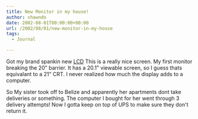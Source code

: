 ```yaml
---
title: New Monitor in my house!
author: shawndo
date: 2002-08-01T00:00:00+00:00
url: /2002/08/01/new-monitor-in-my-house
tags:
  - Journal

---
```

Got my brand spankin new [LCD][1] This is a really nice screen. My first monitor breaking the 20" barrier. It has a 20.1" viewable screen, so I guess thats equivalant to a 21" CRT. I never realized how much the display adds to a computer.  
  
So My sister took off to Belize and apparently her apartments dont take deliveries or something. The computer I bought for her went through 3 delivery attempts! Now I gotta keep on top of UPS to make sure they don't return it.

 [1]: http://www.shawndo.com/modules.php?set\_albumName=techie&id=aar&op=modload&name=gallery&file=index&include=view_photo.php